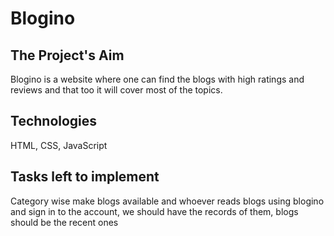 # Blogino

## The Project's Aim

Blogino is a website where one can find the blogs with high ratings and reviews and that too it will cover most of the topics.

## Technologies

HTML, CSS, JavaScript

## Tasks left to implement

Category wise make blogs available and whoever reads blogs using blogino and sign in to the account, we should have the records of them, blogs should be the recent ones


